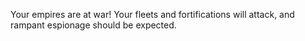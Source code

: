Your empires are at war! Your fleets and fortifications will attack, and rampant espionage should be expected.
